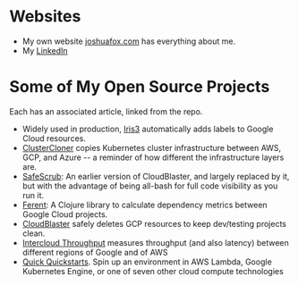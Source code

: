 # Websites
- My own website [joshuafox.com](joshuafox.com) has everything about me.
- My [LinkedIn](https://www.linkedin.com/in/joshuafox/)

# Some of My Open Source Projects
Each has an associated article, linked from the repo.
- Widely used in production,  [Iris3](https://github.com/doitintl/iris3) automatically adds labels to Google Cloud resources.
- [ClusterCloner](https://github.com/doitintl/ClusterCloner) copies Kubernetes cluster infrastructure between AWS, GCP, and Azure -- a reminder of how different the infrastructure layers are.
- [SafeScrub](https://github.com/doitintl/safescrub): An earlier version of CloudBlaster, and largely replaced by it, but  with the advantage of being all-bash for full code visibility as you run it.
- [Ferent](https://github.com/doitintl/ferent): A Clojure library to calculate dependency metrics between Google Cloud projects. 
- [CloudBlaster](https://github.com/doitintl/CloudBlaster) safely deletes GCP resources to keep dev/testing projects clean.
- [Intercloud Throughput](https://github.com/doitintl/intercloud-throughput) measures throughput (and also latency) between different regions of Google and of AWS
- [Quick Quickstarts](https://github.com/doitintl/QuickQuickstarts). Spin up an  environment in AWS Lambda, Google Kubernetes Engine, or one of seven other cloud compute technologies
